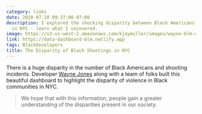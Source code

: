 ```yaml
---
category: links
date: 2020-07-10 09:37:00-07:00
description: I explored the shocking disparity between Black Americans and shootings
  in NYC - learn what I uncovered.
image: https://s3-us-west-2.amazonaws.com/kjaymiller/images/wayne-blm-dataset-nyc.png
link: https://data-dashboard-blm.netlify.app
tags: BlackDevelopers
title: The Disparity of Black Shootings in NYC
---
```


There is a huge disparity in the number of Black Americans and shooting
incidents. Developer [Wayne Jones](https://twitter.com/wayneoflife) along with
a team of folks built this beautiful dashboard to highlight the disparity of
violence in Black communities in NYC.

> We hope that with this information, people gain a greater understanding of the disparities present in our society.